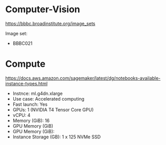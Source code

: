 # Computer-Vision
https://bbbc.broadinstitute.org/image_sets

Image set:
* BBBC021


# Compute
https://docs.aws.amazon.com/sagemaker/latest/dg/notebooks-available-instance-types.html


* Instnce: ml.g4dn.xlarge 
* Use case: Accelerated computing    
* Fast launch: Yes	
* GPUs: 1 (NVIDIA T4 Tensor Core GPU) 	
* vCPU: 4	
* Memory (GiB): 16	
* GPU Memory (GiB)	
* GPU Memory (GiB): 	
* Instance Storage (GB): 1 x 125 NVMe SSD

